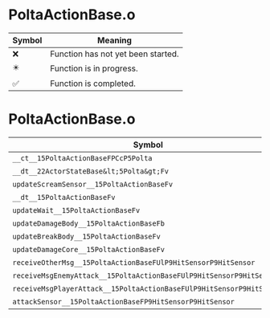 # PoltaActionBase.o
| Symbol | Meaning 
| ------------- | ------------- 
| :x: | Function has not yet been started. 
| :eight_pointed_black_star: | Function is in progress. 
| :white_check_mark: | Function is completed. 


# PoltaActionBase.o
| Symbol | Decompiled? |
| ------------- | ------------- |
| `__ct__15PoltaActionBaseFPCcP5Polta` | :x: |
| `__dt__22ActorStateBase&lt;5Polta&gt;Fv` | :x: |
| `updateScreamSensor__15PoltaActionBaseFv` | :x: |
| `__dt__15PoltaActionBaseFv` | :x: |
| `updateWait__15PoltaActionBaseFv` | :x: |
| `updateDamageBody__15PoltaActionBaseFb` | :x: |
| `updateBreakBody__15PoltaActionBaseFv` | :x: |
| `updateDamageCore__15PoltaActionBaseFv` | :x: |
| `receiveOtherMsg__15PoltaActionBaseFUlP9HitSensorP9HitSensor` | :x: |
| `receiveMsgEnemyAttack__15PoltaActionBaseFUlP9HitSensorP9HitSensor` | :x: |
| `receiveMsgPlayerAttack__15PoltaActionBaseFUlP9HitSensorP9HitSensor` | :x: |
| `attackSensor__15PoltaActionBaseFP9HitSensorP9HitSensor` | :x: |
